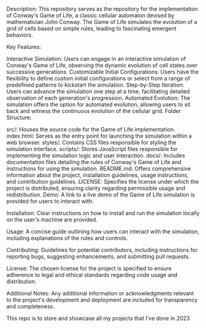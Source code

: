 
Description:
This repository serves as the repository for the implementation of Conway's Game of Life, a classic cellular automaton devised by mathematician John Conway. The Game of Life simulates the evolution of a grid of cells based on simple rules, leading to fascinating emergent behaviors.

Key Features:

Interactive Simulation: Users can engage in an interactive simulation of Conway's Game of Life, observing the dynamic evolution of cell states over successive generations.
Customizable Initial Configurations: Users have the flexibility to define custom initial configurations or select from a range of predefined patterns to kickstart the simulation.
Step-by-Step Iteration: Users can advance the simulation one step at a time, facilitating detailed observation of each generation's progression.
Automated Evolution: The simulation offers the option for automated evolution, allowing users to sit back and witness the continuous evolution of the cellular grid.
Folder Structure:

src/: Houses the source code for the Game of Life implementation.
index.html: Serves as the entry point for launching the simulation within a web browser.
styles/: Contains CSS files responsible for styling the simulation interface.
scripts/: Stores JavaScript files responsible for implementing the simulation logic and user interaction.
docs/: Includes documentation files detailing the rules of Conway's Game of Life and instructions for using the simulation.
README.md: Offers comprehensive information about the project, installation guidelines, usage instructions, and contribution guidelines.
LICENSE: Specifies the license under which the project is distributed, ensuring clarity regarding permissible usage and redistribution.
Demo:
A link to a live demo of the Game of Life simulation is provided for users to interact with.

Installation:
Clear instructions on how to install and run the simulation locally on the user's machine are provided.

Usage:
A concise guide outlining how users can interact with the simulation, including explanations of the rules and controls.

Contributing:
Guidelines for potential contributors, including instructions for reporting bugs, suggesting enhancements, and submitting pull requests.

License:
The chosen license for the project is specified to ensure adherence to legal and ethical standards regarding code usage and distribution.

Additional Notes:
Any additional information or acknowledgments relevant to the project's development and deployment are included for transparency and completeness.

This repo is to store and showcase all my projects that I've done in 2023
